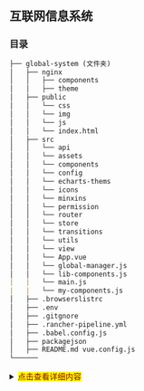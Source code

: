 ## 互联网信息系统

### 目录
``` md
├── global-system (文件夹)
│   ├── nginx
│   │   ├── components
│   │   ├── theme
│   ├── public
│   │   └── css
│   │   └── img
│   │   └── js
│   │   └── index.html
│   ├── src
│   │   └── api
│   │   └── assets
│   │   └── components
│   │   └── config
│   │   └── echarts-thems
│   │   └── icons
│   │   └── minxins
│   │   └── permission
│   │   └── router
│   │   └── store
│   │   └── transitions
│   │   └── utils
│   │   └── view
│   │   └── App.vue
│   │   └── global-manager.js
│   │   └── lib-components.js
|   |   └── main.js
|   |   └── my-components.js
│   ├── .browserslistrc
│   ├── .env
│   ├── .gitgnore
│   ├── .rancher-pipeline.yml
│   ├── .babel.config.js
│   ├── packagejson
│   ├── README.md vue.config.js
└────── 
```
<details>
  <summary><mark><font color=darkred>点击查看详细内容</font></mark></summary>
  <p> - 测试 测试测试</p>
  <pre>
    <code>  
      for i in a:
      print(i)
    </code>
  </pre>
</details>